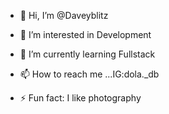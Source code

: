 - 👋 Hi, I’m @Daveyblitz
- 👀 I’m interested in Development
- 🌱 I’m currently learning Fullstack
- 📫 How to reach me ...IG:dola._db

- ⚡ Fun fact: I like photography

<!---
Daveyblitz/Daveyblitz is a ✨ special ✨ repository because its `README.md` (this file) appears on your GitHub profile.
You can click the Preview link to take a look at your changes.
--->
